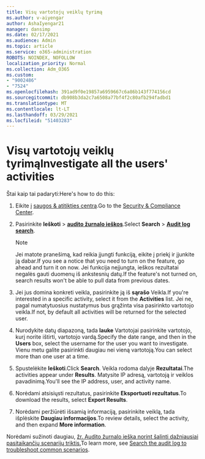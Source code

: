 ```yaml
---
title: Visų vartotojų veiklų tyrimą
ms.author: v-aiyengar
author: AshaIyengar21
manager: dansimp
ms.date: 02/17/2021
ms.audience: Admin
ms.topic: article
ms.service: o365-administration
ROBOTS: NOINDEX, NOFOLLOW
localization_priority: Normal
ms.collection: Adm_O365
ms.custom:
- "9002486"
- "7524"
ms.openlocfilehash: 391ad9f0e19857a6959667c6a86b143f774156cd
ms.sourcegitcommit: db908b3da2c7a6508a77bf4f2c80afb294fadbd1
ms.translationtype: MT
ms.contentlocale: lt-LT
ms.lasthandoff: 03/29/2021
ms.locfileid: "51403283"
---
```

# <a name="investigate-all-the-users-activities"></a><span data-ttu-id="7af5d-102">Visų vartotojų veiklų tyrimą</span><span class="sxs-lookup"><span data-stu-id="7af5d-102">Investigate all the users' activities</span></span>

<span data-ttu-id="7af5d-103">Štai kaip tai padaryti:</span><span class="sxs-lookup"><span data-stu-id="7af5d-103">Here's how to do this:</span></span>

1. <span data-ttu-id="7af5d-104">Eikite į [saugos & atitikties centrą](https://go.microsoft.com/fwlink/p/?linkid=2077143).</span><span class="sxs-lookup"><span data-stu-id="7af5d-104">Go to the [Security & Compliance Center](https://go.microsoft.com/fwlink/p/?linkid=2077143).</span></span>
1. <span data-ttu-id="7af5d-105">Pasirinkite **Ieškoti**  >  **[audito žurnalo ieškos](https://go.microsoft.com/fwlink/?linkid=2103759)**.</span><span class="sxs-lookup"><span data-stu-id="7af5d-105">Select **Search** > **[Audit log search](https://go.microsoft.com/fwlink/?linkid=2103759)**.</span></span>
    > [!NOTE]
    > <span data-ttu-id="7af5d-106">Jei matote pranešimą, kad reikia įjungti funkciją, eikite į priekį ir įjunkite ją dabar.</span><span class="sxs-lookup"><span data-stu-id="7af5d-106">If you see a notice that you need to turn on the feature, go ahead and turn it on now.</span></span> <span data-ttu-id="7af5d-107">Jei funkcija neįjungta, ieškos rezultatai negalės gauti duomenų iš ankstesnių datų.</span><span class="sxs-lookup"><span data-stu-id="7af5d-107">If the feature's not turned on, search results won't be able to pull data from previous dates.</span></span>

1. <span data-ttu-id="7af5d-108">Jei jus domina konkreti veikla, pasirinkite ją iš **sąrašo** Veikla.</span><span class="sxs-lookup"><span data-stu-id="7af5d-108">If you're interested in a specific activity, select it from the **Activities** list.</span></span> <span data-ttu-id="7af5d-109">Jei ne, pagal numatytuosius nustatymus bus grąžinta visa pasirinkto vartotojo veikla.</span><span class="sxs-lookup"><span data-stu-id="7af5d-109">If not, by default all activities will be returned for the selected user.</span></span>
1. <span data-ttu-id="7af5d-110">Nurodykite datų diapazoną, tada **lauke** Vartotojai pasirinkite vartotojo, kurį norite ištirti, vartotojo vardą.</span><span class="sxs-lookup"><span data-stu-id="7af5d-110">Specify the date range, and then in the **Users** box, select the username for the user you want to investigate.</span></span> <span data-ttu-id="7af5d-111">Vienu metu galite pasirinkti daugiau nei vieną vartotoją.</span><span class="sxs-lookup"><span data-stu-id="7af5d-111">You can select more than one user at a time.</span></span>
1. <span data-ttu-id="7af5d-112">Spustelėkite **Ieškoti**.</span><span class="sxs-lookup"><span data-stu-id="7af5d-112">Click **Search**.</span></span> <span data-ttu-id="7af5d-113">Veikla rodoma dalyje **Rezultatai**.</span><span class="sxs-lookup"><span data-stu-id="7af5d-113">The activities appear under **Results**.</span></span> <span data-ttu-id="7af5d-114">Matysite IP adresą, vartotoją ir veiklos pavadinimą.</span><span class="sxs-lookup"><span data-stu-id="7af5d-114">You'll see the IP address, user, and activity name.</span></span>
1. <span data-ttu-id="7af5d-115">Norėdami atsisiųsti rezultatus, pasirinkite **Eksportuoti rezultatus**.</span><span class="sxs-lookup"><span data-stu-id="7af5d-115">To download the results, select **Export Results**.</span></span>
1. <span data-ttu-id="7af5d-116">Norėdami peržiūrėti išsamią informaciją, pasirinkite veiklą, tada išplėskite **Daugiau informacijos**.</span><span class="sxs-lookup"><span data-stu-id="7af5d-116">To review details, select the activity, and then expand **More information**.</span></span>

<span data-ttu-id="7af5d-117">Norėdami sužinoti daugiau, [žr. Audito žurnalo ieška norint šalinti dažniausiai pasitaikančių scenarijų triktis.](https://go.microsoft.com/fwlink/?linkid=2103944)</span><span class="sxs-lookup"><span data-stu-id="7af5d-117">To learn more, see [Search the audit log to troubleshoot common scenarios](https://go.microsoft.com/fwlink/?linkid=2103944).</span></span>